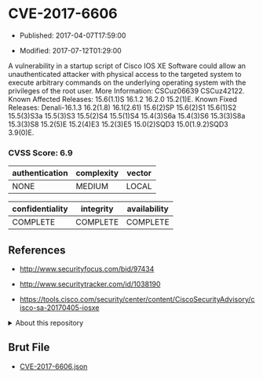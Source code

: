 # CVE-2017-6606

- Published: 2017-04-07T17:59:00

- Modified: 2017-07-12T01:29:00

A vulnerability in a startup script of Cisco IOS XE Software could allow an unauthenticated attacker with physical access to the targeted system to execute arbitrary commands on the underlying operating system with the privileges of the root user. More Information: CSCuz06639 CSCuz42122. Known Affected Releases: 15.6(1.1)S 16.1.2 16.2.0 15.2(1)E. Known Fixed Releases: Denali-16.1.3 16.2(1.8) 16.1(2.61) 15.6(2)SP 15.6(2)S1 15.6(1)S2 15.5(3)S3a 15.5(3)S3 15.5(2)S4 15.5(1)S4 15.4(3)S6a 15.4(3)S6 15.3(3)S8a 15.3(3)S8 15.2(5)E 15.2(4)E3 15.2(3)E5 15.0(2)SQD3 15.0(1.9.2)SQD3 3.9(0)E.

### CVSS Score: **6.9**

| authentication | complexity | vector |
| --- | --- | --- |
| NONE | MEDIUM | LOCAL |

| confidentiality | integrity | availability |
| --- | --- | --- |
| COMPLETE | COMPLETE | COMPLETE |

## References

* http://www.securityfocus.com/bid/97434

* http://www.securitytracker.com/id/1038190

* https://tools.cisco.com/security/center/content/CiscoSecurityAdvisory/cisco-sa-20170405-iosxe

<details>
<summary>About this repository</summary> 

  This repository is part of the project [Live Hack CVE](https://github.com/Live-Hack-CVE). Main website can be found [www.live-hack.org](https://www.live-hack.org) 
  
  Made by [Sn0wAlice](https://github.com/Sn0wAlice) for the people that care about security and need to have a feed of the latest CVEs. Hope you enjoy it, don't forget to star the repo and follow me on [Twitter](https://twitter.com/Sn0wAlice) and [Github](https://github.com/Sn0wAlice). And that is my [personnal website](https://www.alice-snow.me/)

  - [Home Page](https://github.com/Live-Hack-CVE)
  - [Framework](https://github.com/Live-Hack-CVE/cve-framework)
  - [CVE database](https://github.com/Live-Hack-CVE/full_database)
  - [Changelog](https://github.com/Live-Hack-CVE/Changelog)
</details>

## Brut File

* [CVE-2017-6606.json](https://raw.githubusercontent.com/Live-Hack-CVE/full_database/main/cves/2017/CVE-2017-6606.json)

